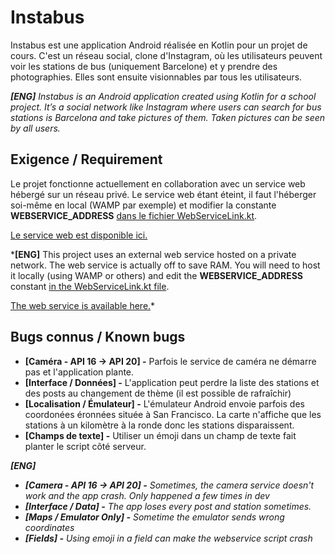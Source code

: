 # Instabus
Instabus est une application Android réalisée en Kotlin pour un projet de cours. C'est un réseau social, clone d'Instagram, où les utilisateurs peuvent voir les stations de bus (uniquement Barcelone) et y prendre des photographies. Elles sont ensuite visionnables par tous les utilisateurs.

***[ENG]** Instabus is an Android application created using Kotlin for a school project. It’s a social network like Instagram where users can search for bus stations is Barcelona and take pictures of them. Taken pictures can be seen by all users.*

## Exigence / Requirement
Le projet fonctionne actuellement en collaboration avec un service web hébergé sur un réseau privé. Le service web étant éteint, il faut l'héberger soi-même en local (WAMP par exemple) et modifier la constante **WEBSERVICE_ADDRESS** [dans le fichier WebServiceLink.kt](https://github.com/EmpireDemocratiqueDuPoulpe/Instabus/blob/master/app/src/main/java/com/eddp/instabus/data/WebServiceLink.kt).

[Le service web est disponible ici.](https://github.com/EmpireDemocratiqueDuPoulpe/instabus_webservice)

***[ENG]** This project uses an external web service hosted on a private network. The web service is actually off to save RAM. You will need to host it locally (using WAMP or others) and edit the **WEBSERVICE_ADDRESS** constant [in the WebServiceLink.kt file](https://github.com/EmpireDemocratiqueDuPoulpe/Instabus/blob/master/app/src/main/java/com/eddp/instabus/data/WebServiceLink.kt).

[The web service is available here.](https://github.com/EmpireDemocratiqueDuPoulpe/instabus_webservice)*

## Bugs connus / Known bugs
- **[Caméra - API 16 -> API 20] -** Parfois le service de caméra ne démarre pas et l'application plante.
- **[Interface / Données] -** L'application peut perdre la liste des stations et des posts au changement de thème (il est possible de rafraîchir)
- **[Localisation / Émulateur] -** L'émulateur Android envoie parfois des coordonées éronnées située à San Francisco. La carte n'affiche que les stations à un kilomètre à la ronde donc les stations disparaissent.
- **[Champs de texte] -** Utiliser un émoji dans un champ de texte fait planter le script côté serveur.


***[ENG]***
- ***[Camera - API 16 -> API 20] -** Sometimes, the camera service doesn't work and the app crash. Only happened a few times in dev*
- ***[Interface / Data] -** The app loses every post and station sometimes.*
- ***[Maps / Emulator Only] -** Sometime the emulator sends wrong coordinates*
- ***[Fields] -** Using emoji in a field can make the webservice script crash*
